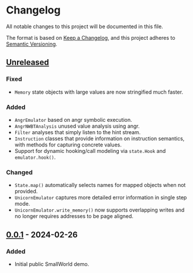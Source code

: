 # Changelog

All notable changes to this project will be documented in this file.

The format is based on [Keep a Changelog](https://keepachangelog.com/en/1.1.0/),
and this project adheres to [Semantic Versioning](https://semver.org/spec/v2.0.0.html).

## [Unreleased]

### Fixed
- `Memory` state objects with large values are now stringified much faster.

### Added
- `AngrEmulator` based on angr symbolic execution.
- `AngrNWBTAnalysis` unused value analysis using angr.
- `Filter` analyses that simply listen to the hint stream.
- `Instruction` classes that provide information on instruction semantics, with
  methods for capturing concrete values.
- Support for dynamic hooking/call modeling via `state.Hook` and
  `emulator.hook()`.

### Changed
- `State.map()` automatically selects names for mapped objects when not
  provided.
- `UnicornEmulator` captures more detailed error information in single step
  mode.
- `UnicornEmulator.write_memory()` now supports overlapping writes and no
  longer requires addresses to be page aligned.

## [0.0.1] - 2024-02-26

### Added
- Initial public SmallWorld demo.

[unreleased]: https://github.com/smallworld-re/smallworld/compare/v0.0.1...HEAD
[0.0.1]: https://github.com/smallworld-re/smallworld/releases/tag/v0.0.1
